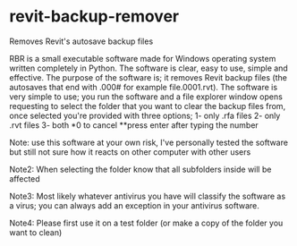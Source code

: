 # revit-backup-remover
Removes Revit's autosave backup files

RBR is a small executable software made for Windows operating system written completely in Python. The software is clear, easy to use, simple and effective. The purpose of the software is; it removes Revit backup files (the autosaves that end with .000# for example file.0001.rvt).
The software is very simple to use; you run the software and a file explorer window opens requesting to select the folder that you want to clear the backup files from, once selected you're provided with three options;
1- only .rfa files 2- only .rvt files 3- both
*0 to cancel 
**press enter after typing the number

Note: use this software at your own risk, I've personally tested the software but still not sure how it reacts on other computer with other users

Note2: When selecting the folder know that all subfolders inside will be affected

Note3: Most likely whatever antivirus you have will classify the software as a virus; you can always add an exception in your antivirus software.

Note4: Please first use it on a test folder (or make a copy of the folder you want to clean)

